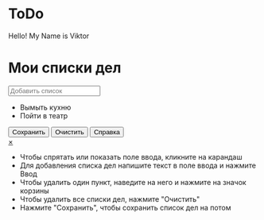 # ToDo
Hello! My Name is Viktor
<!DOCTYPE html>
<html>
    <head>
        <title>Приложение To-Do List</title>
        <meta name="viewport" content="width=device-width, initial-scale=1">
        <link rel="stylesheet" href="css/todo.css">
        <link rel="stylesheet" href="https://use.fontawesome.com/releases/v5.0.13/css/all.css" integrity="sha384-DNOHZ68U8hZfKXOrtjWvjxusGo9WQnrNx2sqG0tfsghAvtVlRW3tvkXWZh58N9jp" crossorigin="anonymous">
        <link rel="stylesheet" href="https://fonts.googleapis.com/css?family=Bad+Script">
        <link rel="shortcut icon" href="assets/favicon.ico">
        <link rel="icon" type="image/gif" href="assets/animated_favicon.gif">
    </head>
    <body>
        <div id="todo">
            <h1>Мои списки дел <i id="pensil" class="fas fa-pencil-alt"></i></h1>
            <input type="text" placeholder="Добавить список">
            <ul class="todos">
                <li><span class="todo-text">Вымыть кухню</span><span class="todo-trash"><i class="fas fa-trash-alt"></i></span></li>
                <li><span class="todo-text">Пойти в театр</span><span class="todo-trash"><i class="fas fa-trash-alt"></i></span></li>
            </ul>
            <div id="buttons">
                <button class="save">Сохранить</button>
                <button class="clear">Очистить</button>
                <button class="showTips">Справка</button>
            </div>
        </div>
        <div id = "overlay">
            <a href="javascript:void(0)" class="closeTips">&times;</a>
            <ul class="tips">
                <li>Чтобы спрятать или показать поле ввода, кликните на карандаш</li>
                <li>Для добавления списка дел напишите текст в поле ввода и нажмите Ввод</li>
                <li>Чтобы удалить один пункт, наведите на него и нажмите на значок корзины</li>
                <li>Чтобы удалить все списки дел, нажмите "Очистить"</li>
                <li>Нажмите "Сохранить", чтобы сохранить список дел на потом</li>
            </ul>
        </div>
    </body>
</html>

